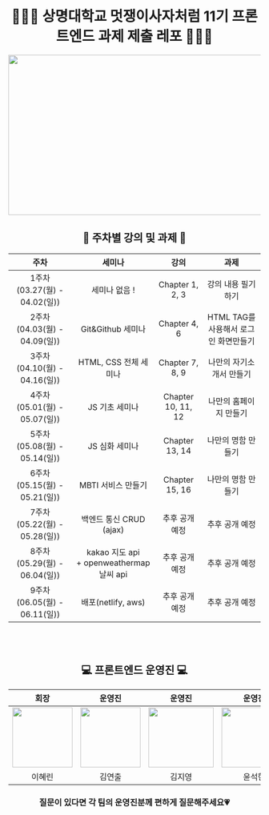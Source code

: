 <div align="center">

# 👩🏻‍💻 상명대학교 멋쟁이사자처럼 11기 프론트엔드 과제 제출 레포 👨🏻‍💻

  
<img src="https://user-images.githubusercontent.com/77167694/156416969-3add381e-1311-4fa8-b8df-a48bbafe5607.jpeg" width="800" height="320">

  
## 📝 주차별 강의 및 과제 📝

|주차|세미나|강의|과제|
|:---:|:---:|:---:|:---:|
|1주차(03.27(월) - 04.02(일))| 세미나 없음 ! | Chapter 1, 2, 3 | 강의 내용 필기하기 |
|2주차(04.03(월) - 04.09(일))| Git&Github 세미나 | Chapter 4, 6 | HTML TAG를 사용해서 로그인 화면만들기|
|3주차(04.10(월) - 04.16(일))| HTML, CSS 전체 세미나 | Chapter 7, 8, 9 | 나만의 자기소개서 만들기 |
|4주차(05.01(월) - 05.07(일)) | JS 기초 세미나 | Chapter 10, 11, 12 | 나만의 홈페이지 만들기 |
|5주차(05.08(월) - 05.14(일)) | JS 심화 세미나 | Chapter 13, 14 | 나만의 명함 만들기 |
|6주차(05.15(월) - 05.21(일)) | MBTI 서비스 만들기 | Chapter 15, 16 | 나만의 명함 만들기 |
|7주차(05.22(월) - 05.28(일)) | 백엔드 통신 CRUD (ajax) | 추후 공개 예정 | 추후 공개 예정|
|8주차(05.29(월) - 06.04(일)) | kakao 지도 api <br/> + openweathermap 날씨 api | 추후 공개 예정 | 추후 공개 예정|
|9주차(06.05(월) - 06.11(일)) | 배포(netlify, aws)| 추후 공개 예정| 추후 공개 예정|

<div align="center"> 

<br/><br/>

## 💻 프론트엔드 운영진 💻
|회장|운영진|운영진|운영진|
|:---:|:---:|:---:|:---:|
|<img src="https://user-images.githubusercontent.com/77167694/167535246-1573ad95-cbb1-46b4-b578-63ad5bb19b4f.png" width="120" height="120"/> |<img src="https://user-images.githubusercontent.com/77167694/229568935-ad2f6543-f89c-450e-a8d5-6a0233377648.png" width="120" height="120"/> | <img src="https://user-images.githubusercontent.com/77167694/229568798-e131437f-a1c0-4177-a48c-54b08238a008.png" width="130" height="120"/>|<img src="https://user-images.githubusercontent.com/77167694/229568553-5810ec6f-8a53-4b0b-8640-3821e24def42.png" width="130" height="120"/>|
|이혜린|김연출|김지영|윤석현|

 ###  질문이 있다면 각 팀의 운영진분께 편하게 질문해주세요💗<br/>
</div>
